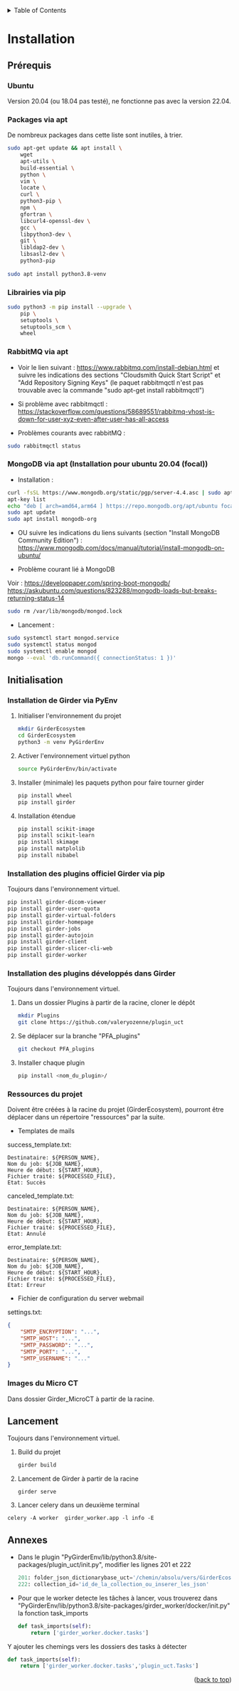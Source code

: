 <a name="readme-top"></a>

<!-- TABLE OF CONTENTS -->
<details>
  <summary>Table of Contents</summary>
  <ol>
    <li>
      <a href="#installation">Installation</a>
      <ul>
        <li><a href="#prérequis">Prérequis</a></li>
        <li><a href="#initialisation">Initialisation</a></li>
        <li><a href="#lancement">Lancement</a></li>
      </ul>
    </li>
  </ol>
</details>


<!-- INITIALISATION -->
# Installation

## Prérequis


### Ubuntu 

Version 20.04 (ou 18.04 pas testé), ne fonctionne pas avec la version 22.04.

### Packages via apt 

De nombreux packages dans cette liste sont inutiles, à trier.

```sh
sudo apt-get update && apt install \
    wget
    apt-utils \
    build-essential \
    python \
    vim \
    locate \
    curl \
    python3-pip \
    npm \    
    gfortran \
    libcurl4-openssl-dev \
    gcc \
    libpython3-dev \
    git \
    libldap2-dev \
    libsasl2-dev \
    python3-pip 
    
sudo apt install python3.8-venv    
```

### Librairies via pip

```sh
sudo python3 -m pip install --upgrade \
    pip \
    setuptools \
    setuptools_scm \
    wheel 
```

### RabbitMQ via apt

- Voir le lien suivant : https://www.rabbitmq.com/install-debian.html et suivre les indications des sections "Cloudsmith Quick Start Script" et "Add Repository Signing Keys" (le paquet rabbitmqctl n'est pas trouvable avec la commande "sudo apt-get install rabbitmqctl")

- Si problème avec rabbitmqctl : https://stackoverflow.com/questions/58689551/rabbitmq-vhost-is-down-for-user-xyz-even-after-user-has-all-access

- Problèmes courants avec rabbitMQ :

```sh
sudo rabbitmqctl status
```

### MongoDB via apt (Installation pour ubuntu 20.04 (focal))

- Installation :
```sh
curl -fsSL https://www.mongodb.org/static/pgp/server-4.4.asc | sudo apt-key add -
apt-key list
echo "deb [ arch=amd64,arm64 ] https://repo.mongodb.org/apt/ubuntu focal/mongodb-org/4.4 multiverse" | sudo tee /etc/apt/sources.list.d/mongodb-org-4.4.list
sudo apt update
sudo apt install mongodb-org
```

- OU suivre les indications du liens suivants (section "Install MongoDB Community Edition") : https://www.mongodb.com/docs/manual/tutorial/install-mongodb-on-ubuntu/ 


- Problème courant lié à MongoDB

Voir : 
https://developpaper.com/spring-boot-mongodb/
https://askubuntu.com/questions/823288/mongodb-loads-but-breaks-returning-status-14

```sh
sudo rm /var/lib/mongodb/mongod.lock
```

- Lancement : 

```sh
sudo systemctl start mongod.service
sudo systemctl status mongod
sudo systemctl enable mongod
mongo --eval 'db.runCommand({ connectionStatus: 1 })'
```

## Initialisation

### Installation de Girder via PyEnv

1. Initialiser l'environnement du projet
    ```sh
    mkdir GirderEcosystem
    cd GirderEcosystem
    python3 -m venv PyGirderEnv
    ```

2. Activer l'environnement virtuel python
    ```sh
    source PyGirderEnv/bin/activate
    ```

3. Installer (minimale) les paquets python pour faire tourner girder
    ```sh
    pip install wheel
    pip install girder
    ```

4. Installation étendue
    ```sh
    pip install scikit-image
    pip install scikit-learn
    pip install skimage
    pip install matplolib
    pip install nibabel
    ```

### Installation des plugins officiel Girder via pip

Toujours dans l'environnement virtuel.

```sh
pip install girder-dicom-viewer
pip install girder-user-quota
pip install girder-virtual-folders
pip install girder-homepage
pip install girder-jobs
pip install girder-autojoin
pip install girder-client
pip install girder-slicer-cli-web
pip install girder-worker
```

### Installation des plugins développés dans Girder

Toujours dans l'environnement virtuel.

1. Dans un dossier Plugins à partir de la racine, cloner le dépôt
    ```sh
    mkdir Plugins
    git clone https://github.com/valeryozenne/plugin_uct
    ```
2. Se déplacer sur la branche "PFA_plugins"
    ```sh
    git checkout PFA_plugins
    ```
3. Installer chaque plugin
    ```sh
    pip install <nom_du_plugin>/
    ```

### Ressources du projet

Doivent être créées à la racine du projet (GirderEcosystem), pourront être déplacer dans un répertoire "ressources" par la suite. 

- Templates de mails

success_template.txt:
```text
Destinataire: ${PERSON_NAME}, 
Nom du job: ${JOB_NAME},
Heure de début: ${START_HOUR},
Fichier traité: ${PROCESSED_FILE},
Etat: Succès
```

canceled_template.txt:
```text
Destinataire: ${PERSON_NAME}, 
Nom du job: ${JOB_NAME},
Heure de début: ${START_HOUR},
Fichier traité: ${PROCESSED_FILE},
Etat: Annulé
```

error_template.txt:
```text
Destinataire: ${PERSON_NAME}, 
Nom du job: ${JOB_NAME},
Heure de début: ${START_HOUR},
Fichier traité: ${PROCESSED_FILE},
Etat: Erreur
```

- Fichier de configuration du server webmail

settings.txt:
```json
{
    "SMTP_ENCRYPTION": "...",
    "SMTP_HOST": "...",
    "SMTP_PASSWORD": "...",
    "SMTP_PORT": "...",
    "SMTP_USERNAME": "..."
}
```

### Images du Micro CT

Dans dossier Girder_MicroCT à partir de la racine.

## Lancement

Toujours dans l'environnement virtuel.
  
1. Build du projet
    ```sh
    girder build
    ```

2. Lancement de Girder à partir de la racine
    ```
    girder serve
    ```

3. Lancer celery dans un deuxième terminal

```
celery -A worker  girder_worker.app -l info -E 
```

## Annexes

- Dans le plugin "PyGirderEnv/lib/python3.8/site-packages/plugin_uct/init.py", modifier les lignes 201 et 222
    ```python
    201: folder_json_dictionarybase_uct='/chemin/absolu/vers/GirderEcosystem/Girder_MicroCT/'
    222: collection_id='id_de_la_collection_ou_inserer_les_json'
    ```

- Pour que le worker detecte les tâches à lancer, vous trouverez dans "PyGirderEnv/lib/python3.8/site-packages/girder_worker/docker/init.py" la fonction task_imports 

    ```python
    def task_imports(self):
        return ['girder_worker.docker.tasks']
    ```
Y ajouter les chemings vers les dossiers des tasks à détecter

```python
def task_imports(self):
    return ['girder_worker.docker.tasks','plugin_uct.Tasks']
```

<p align="right">(<a href="#readme-top">back to top</a>)</p>
